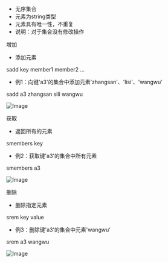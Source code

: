 
- ⽆序集合
- 元素为string类型
- 元素具有唯⼀性，不重复
- 说明：对于集合没有修改操作

增加

- 添加元素

sadd key member1 member2 ...

- 例1：向键'a3'的集合中添加元素'zhangsan'、'lisi'、'wangwu'

sadd a3 zhangsan sili wangwu

![Image](images/df11040715a63f064757956a24c5d7df6f4bed53.png)

获取

- 返回所有的元素

smembers key

- 例2：获取键'a3'的集合中所有元素

smembers a3

![Image](images/9ad9d7e260a7f33bf2d8ad74e1f4962dab096315.png)

删除

- 删除指定元素

srem key value

- 例3：删除键'a3'的集合中元素'wangwu'

srem a3 wangwu

![Image](images/542cd7f4df873335ac556491b7c97b8450654e45.png)
